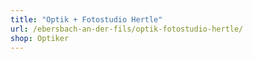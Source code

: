 ```yaml
---
title: "Optik + Fotostudio Hertle"
url: /ebersbach-an-der-fils/optik-fotostudio-hertle/
shop: Optiker
---
```

